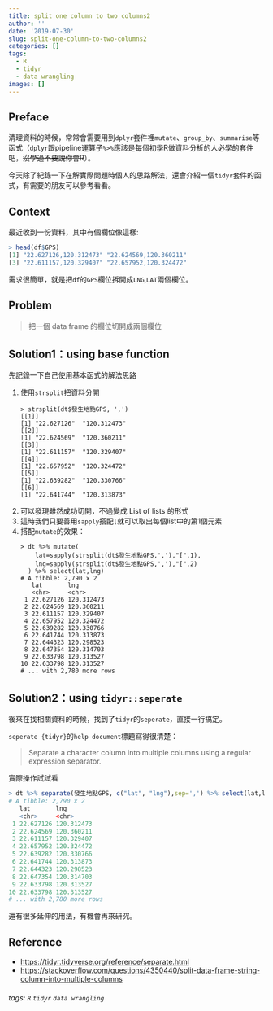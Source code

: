 ```yaml
---
title: split one column to two columns2
author: ''
date: '2019-07-30'
slug: split-one-column-to-two-columns2
categories: []
tags:
  - R
  - tidyr
  - data wrangling
images: []
---
```


## Preface

清理資料的時候，常常會需要用到`dplyr`套件裡`mutate`、`group_by`、`summarise`等函式（`dplyr`跟pipeline運算子`%>%`應該是每個初學R做資料分析的人必學的套件吧，~~沒學過不要說你會R~~）。

今天除了紀錄一下在解實際問題時個人的思路解法，還會介紹一個`tidyr`套件的函式，有需要的朋友可以參考看看。

## Context

最近收到一份資料，其中有個欄位像這樣:
``` r
> head(df$GPS)
[1] "22.627126,120.312473" "22.624569,120.360211"
[3] "22.611157,120.329407" "22.657952,120.324472"
```
需求很簡單，就是把`df`的`GPS`欄位拆開成`LNG`,`LAT`兩個欄位。

## Problem
> 把一個 data frame 的欄位切開成兩個欄位

## Solution1：using base function

先記錄一下自己使用基本函式的解法思路

1. 使用`strsplit`把資料分開
    ```
    > strsplit(dt$發生地點GPS, ',')
    [[1]]
    [1] "22.627126"  "120.312473"
    [[2]]
    [1] "22.624569"  "120.360211"
    [[3]]
    [1] "22.611157"  "120.329407"
    [[4]]
    [1] "22.657952"  "120.324472"
    [[5]]
    [1] "22.639282"  "120.330766"
    [[6]]
    [1] "22.641744"  "120.313873"
    ```
2. 可以發現雖然成功切開，不過變成 List of lists 的形式
3. 這時我們只要善用`sapply`搭配`[`就可以取出每個list中的第1個元素
4. 搭配`mutate`的效果：
    ```
    > dt %>% mutate(
        lat=sapply(strsplit(dt$發生地點GPS,','),"[",1),
        lng=sapply(strsplit(dt$發生地點GPS,','),"[",2)
      ) %>% select(lat,lng)
    # A tibble: 2,790 x 2
       lat       lng       
       <chr>     <chr>     
     1 22.627126 120.312473
     2 22.624569 120.360211
     3 22.611157 120.329407
     4 22.657952 120.324472
     5 22.639282 120.330766
     6 22.641744 120.313873
     7 22.644323 120.298523
     8 22.647354 120.314703
     9 22.633798 120.313527
    10 22.633798 120.313527
    # ... with 2,780 more rows
    ```

## Solution2：using `tidyr::seperate`

後來在找相關資料的時候，找到了`tidyr`的`seperate`，直接一行搞定。

`seperate {tidyr}`的`help document`標題寫得很清楚：

> Separate a character column into multiple columns using a regular expression separator.

實際操作試試看
``` r
> dt %>% separate(發生地點GPS, c("lat", "lng"),sep=',') %>% select(lat,lng)
# A tibble: 2,790 x 2
   lat       lng       
   <chr>     <chr>     
 1 22.627126 120.312473
 2 22.624569 120.360211
 3 22.611157 120.329407
 4 22.657952 120.324472
 5 22.639282 120.330766
 6 22.641744 120.313873
 7 22.644323 120.298523
 8 22.647354 120.314703
 9 22.633798 120.313527
10 22.633798 120.313527
# ... with 2,780 more rows
```

還有很多延伸的用法，有機會再來研究。

## Reference
* https://tidyr.tidyverse.org/reference/separate.html
* https://stackoverflow.com/questions/4350440/split-data-frame-string-column-into-multiple-columns

###### tags: `R` `tidyr` `data wrangling`